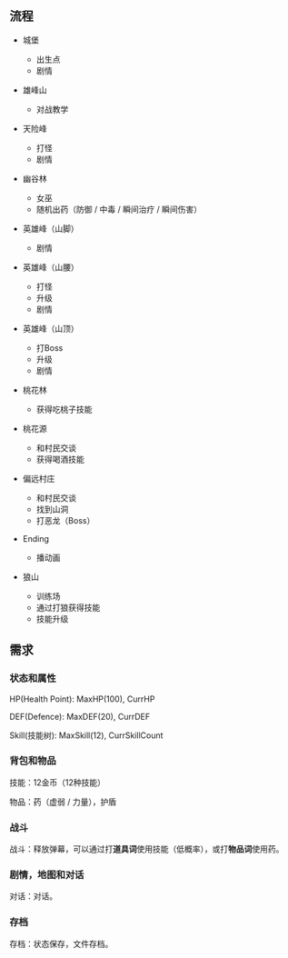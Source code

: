 ## 流程

- 城堡
  - 出生点
  - 剧情
- 雄峰山
  - 对战教学
- 天险峰
  - 打怪
  - 剧情
- 幽谷林
  - 女巫
  - 随机出药（防御 / 中毒 / 瞬间治疗 / 瞬间伤害）
- 英雄峰（山脚）
  - 剧情
- 英雄峰（山腰）
  - 打怪
  - 升级
  - 剧情
- 英雄峰（山顶）
  - 打Boss
  - 升级
  - 剧情
- 桃花林
  - 获得吃桃子技能
- 桃花源
  - 和村民交谈
  - 获得喝酒技能
- 偏远村庄
  - 和村民交谈
  - 找到山洞
  - 打恶龙（Boss）
- Ending
  - 播动画

- 狼山
  - 训练场
  - 通过打狼获得技能
  - 技能升级



## 需求

### 状态和属性

HP(Health Point): MaxHP(100), CurrHP

DEF(Defence): MaxDEF(20), CurrDEF

Skill(技能树): MaxSkill(12), CurrSkillCount

### 背包和物品

技能：12金币（12种技能）

物品：药（虚弱 / 力量），护盾

### 战斗

战斗：释放弹幕，可以通过打**道具词**使用技能（低概率），或打**物品词**使用药。

### 剧情，地图和对话

对话：对话。

### 存档

存档：状态保存，文件存档。

